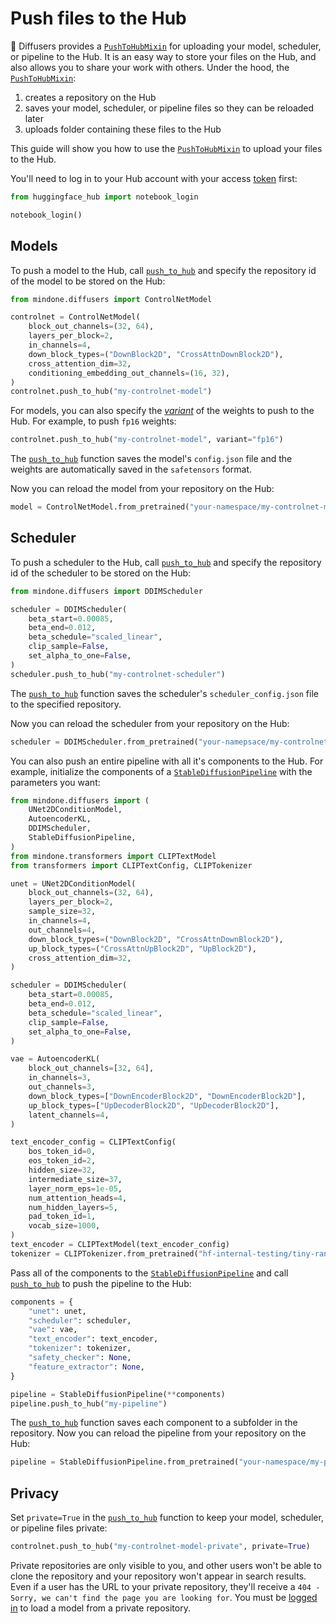 <!--Copyright 2024 The HuggingFace Team. All rights reserved.

Licensed under the Apache License, Version 2.0 (the "License"); you may not use this file except in compliance with
the License. You may obtain a copy of the License at

http://www.apache.org/licenses/LICENSE-2.0

Unless required by applicable law or agreed to in writing, software distributed under the License is distributed on
an "AS IS" BASIS, WITHOUT WARRANTIES OR CONDITIONS OF ANY KIND, either express or implied. See the License for the
specific language governing permissions and limitations under the License.
-->

# Push files to the Hub

🤗 Diffusers provides a [`PushToHubMixin`](https://mindspore-lab.github.io/mindone/latest/diffusers/api/schedulers/overview/#mindone.diffusers.utils.PushToHubMixin) for uploading your model, scheduler, or pipeline to the Hub. It is an easy way to store your files on the Hub, and also allows you to share your work with others. Under the hood, the [`PushToHubMixin`](https://mindspore-lab.github.io/mindone/latest/diffusers/api/schedulers/overview/#mindone.diffusers.utils.PushToHubMixin):

1. creates a repository on the Hub
2. saves your model, scheduler, or pipeline files so they can be reloaded later
3. uploads folder containing these files to the Hub

This guide will show you how to use the [`PushToHubMixin`](https://mindspore-lab.github.io/mindone/latest/diffusers/api/schedulers/overview/#mindone.diffusers.utils.PushToHubMixin) to upload your files to the Hub.

You'll need to log in to your Hub account with your access [token](https://huggingface.co/settings/tokens) first:

```py
from huggingface_hub import notebook_login

notebook_login()
```

## Models

To push a model to the Hub, call [`push_to_hub`](https://mindspore-lab.github.io/mindone/latest/diffusers/api/schedulers/overview/#mindone.diffusers.utils.PushToHubMixin.push_to_hub) and specify the repository id of the model to be stored on the Hub:

```py
from mindone.diffusers import ControlNetModel

controlnet = ControlNetModel(
    block_out_channels=(32, 64),
    layers_per_block=2,
    in_channels=4,
    down_block_types=("DownBlock2D", "CrossAttnDownBlock2D"),
    cross_attention_dim=32,
    conditioning_embedding_out_channels=(16, 32),
)
controlnet.push_to_hub("my-controlnet-model")
```

For models, you can also specify the [*variant*](loading.md#checkpoint-variants) of the weights to push to the Hub. For example, to push `fp16` weights:

```py
controlnet.push_to_hub("my-controlnet-model", variant="fp16")
```

The [`push_to_hub`](https://mindspore-lab.github.io/mindone/latest/diffusers/api/schedulers/overview/#mindone.diffusers.utils.PushToHubMixin.push_to_hub) function saves the model's `config.json` file and the weights are automatically saved in the `safetensors` format.

Now you can reload the model from your repository on the Hub:

```py
model = ControlNetModel.from_pretrained("your-namespace/my-controlnet-model")
```

## Scheduler

To push a scheduler to the Hub, call [`push_to_hub`](https://mindspore-lab.github.io/mindone/latest/diffusers/api/schedulers/overview/#mindone.diffusers.utils.PushToHubMixin.push_to_hub) and specify the repository id of the scheduler to be stored on the Hub:

```py
from mindone.diffusers import DDIMScheduler

scheduler = DDIMScheduler(
    beta_start=0.00085,
    beta_end=0.012,
    beta_schedule="scaled_linear",
    clip_sample=False,
    set_alpha_to_one=False,
)
scheduler.push_to_hub("my-controlnet-scheduler")
```

The [`push_to_hub`](https://mindspore-lab.github.io/mindone/latest/diffusers/api/schedulers/overview/#mindone.diffusers.utils.PushToHubMixin.push_to_hub) function saves the scheduler's `scheduler_config.json` file to the specified repository.

Now you can reload the scheduler from your repository on the Hub:

```py
scheduler = DDIMScheduler.from_pretrained("your-namepsace/my-controlnet-scheduler")
```

You can also push an entire pipeline with all it's components to the Hub. For example, initialize the components of a [`StableDiffusionPipeline`](https://mindspore-lab.github.io/mindone/latest/diffusers/api/pipelines/stable_diffusion/text2img/#mindone.diffusers.StableDiffusionPipeline) with the parameters you want:

```py
from mindone.diffusers import (
    UNet2DConditionModel,
    AutoencoderKL,
    DDIMScheduler,
    StableDiffusionPipeline,
)
from mindone.transformers import CLIPTextModel
from transformers import CLIPTextConfig, CLIPTokenizer

unet = UNet2DConditionModel(
    block_out_channels=(32, 64),
    layers_per_block=2,
    sample_size=32,
    in_channels=4,
    out_channels=4,
    down_block_types=("DownBlock2D", "CrossAttnDownBlock2D"),
    up_block_types=("CrossAttnUpBlock2D", "UpBlock2D"),
    cross_attention_dim=32,
)

scheduler = DDIMScheduler(
    beta_start=0.00085,
    beta_end=0.012,
    beta_schedule="scaled_linear",
    clip_sample=False,
    set_alpha_to_one=False,
)

vae = AutoencoderKL(
    block_out_channels=[32, 64],
    in_channels=3,
    out_channels=3,
    down_block_types=["DownEncoderBlock2D", "DownEncoderBlock2D"],
    up_block_types=["UpDecoderBlock2D", "UpDecoderBlock2D"],
    latent_channels=4,
)

text_encoder_config = CLIPTextConfig(
    bos_token_id=0,
    eos_token_id=2,
    hidden_size=32,
    intermediate_size=37,
    layer_norm_eps=1e-05,
    num_attention_heads=4,
    num_hidden_layers=5,
    pad_token_id=1,
    vocab_size=1000,
)
text_encoder = CLIPTextModel(text_encoder_config)
tokenizer = CLIPTokenizer.from_pretrained("hf-internal-testing/tiny-random-clip")
```

Pass all of the components to the [`StableDiffusionPipeline`](https://mindspore-lab.github.io/mindone/latest/diffusers/api/pipelines/stable_diffusion/text2img/#mindone.diffusers.StableDiffusionPipeline) and call [`push_to_hub`](https://mindspore-lab.github.io/mindone/latest/diffusers/api/schedulers/overview/#mindone.diffusers.utils.PushToHubMixin.push_to_hub) to push the pipeline to the Hub:

```py
components = {
    "unet": unet,
    "scheduler": scheduler,
    "vae": vae,
    "text_encoder": text_encoder,
    "tokenizer": tokenizer,
    "safety_checker": None,
    "feature_extractor": None,
}

pipeline = StableDiffusionPipeline(**components)
pipeline.push_to_hub("my-pipeline")
```

The [`push_to_hub`](https://mindspore-lab.github.io/mindone/latest/diffusers/api/schedulers/overview/#mindone.diffusers.utils.PushToHubMixin.push_to_hub) function saves each component to a subfolder in the repository. Now you can reload the pipeline from your repository on the Hub:

```py
pipeline = StableDiffusionPipeline.from_pretrained("your-namespace/my-pipeline")
```

## Privacy

Set `private=True` in the [`push_to_hub`](https://mindspore-lab.github.io/mindone/latest/diffusers/api/schedulers/overview/#mindone.diffusers.utils.PushToHubMixin.push_to_hub) function to keep your model, scheduler, or pipeline files private:

```py
controlnet.push_to_hub("my-controlnet-model-private", private=True)
```

Private repositories are only visible to you, and other users won't be able to clone the repository and your repository won't appear in search results. Even if a user has the URL to your private repository, they'll receive a `404 - Sorry, we can't find the page you are looking for`. You must be [logged in](https://huggingface.co/docs/huggingface_hub/quick-start#login) to load a model from a private repository.
